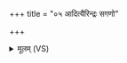 +++
title = "०५ आदित्यैरिन्द्रः सगणो"

+++
<details><summary>मूलम् (VS)</summary>

आ॑दि॒त्यैरिन्द्रः॒ सग॑णो म॒रुद्भि॑र॒स्माकं॑ भूत्ववि॒ता त॒नूना॑म्। ह॒त्वाय॑ दे॒वा असु॑रा॒न्यदाय॑न्दे॒वा दे॑व॒त्वम॑भि॒रक्ष॑माणाः ॥
</details>